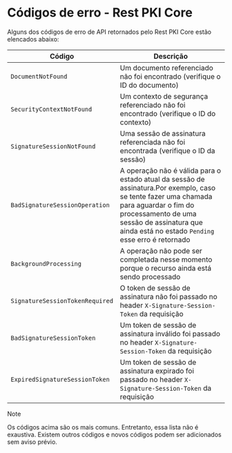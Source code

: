 ﻿# Códigos de erro - Rest PKI Core

Alguns dos códigos de erro de API retornados pelo Rest PKI Core estão elencados abaixo:

Código                                   | Descrição
---------------------------------------- | ---------
`DocumentNotFound`                       | Um documento referenciado não foi encontrado (verifique o ID do documento)
`SecurityContextNotFound`                | Um contexto de segurança referenciado não foi encontrado (verifique o ID do contexto)
`SignatureSessionNotFound`               | Uma sessão de assinatura referenciada não foi encontrada (verifique o ID da sessão)
`BadSignatureSessionOperation`           | A operação não é válida para o estado atual da sessão de assinatura.Por exemplo, caso se tente fazer uma chamada para aguardar o fim do processamento de uma sessão de assinatura que ainda está no estado `Pending` esse erro é retornado
`BackgroundProcessing`                   | A operação não pode ser completada nesse momento porque o recurso ainda está sendo processado
`SignatureSessionTokenRequired`          | O token de sessão de assinatura não foi passado no header `X-Signature-Session-Token` da requisição
`BadSignatureSessionToken`               | Um token de sessão de assinatura inválido foi passado no header `X-Signature-Session-Token` da requisição
`ExpiredSignatureSessionToken`           | Um token de sessão de assinatura expirado foi passado no header `X-Signature-Session-Token` da requisição

> [!NOTE]
> Os códigos acima são os mais comuns. Entretanto, essa lista não é exaustiva. Existem outros códigos e novos códigos podem ser adicionados sem aviso prévio.
